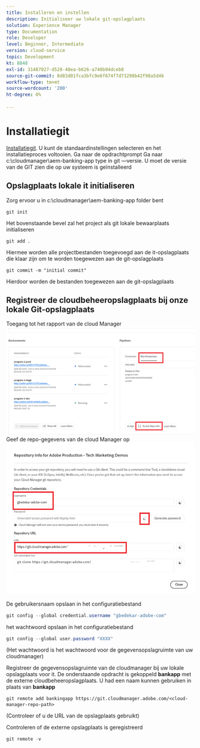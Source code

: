 ```yaml
---
title: Installeren en instellen
description: Initialiseer uw lokale git-opslagplaats
solution: Experience Manager
type: Documentation
role: Developer
level: Beginner, Intermediate
version: cloud-service
topic: Development
kt: 8848
exl-id: 31487027-d528-48ea-b626-a740b94dceb8
source-git-commit: 8d83d01fca3bfc9e6f674f7d73298b42f98a5d46
workflow-type: tm+mt
source-wordcount: '200'
ht-degree: 0%

---
```


# Installatiegit


[Installatiegit](https://git-scm.com/downloads). U kunt de standaardinstellingen selecteren en het installatieproces voltooien.
Ga naar de opdrachtprompt Ga naar c:\cloudmanager\aem-banking-app type in git —versie. U moet de versie van de GIT zien die op uw systeem is geïnstalleerd

## Opslagplaats lokale it initialiseren

Zorg ervoor u in c:\cloudmanager\aem-banking-app folder bent

```
git init
```

Het bovenstaande bevel zal het project als git lokale bewaarplaats initialiseren

```
git add .
```

Hiermee worden alle projectbestanden toegevoegd aan de it-opslagplaats die klaar zijn om te worden toegewezen aan de git-opslagplaats

```
git commit -m "initial commit"
```

Hierdoor worden de bestanden toegewezen aan de git-opslagplaats



## Registreer de cloudbeheeropslagplaats bij onze lokale Git-opslagplaats

Toegang tot het rapport van de cloud Manager
![de rep info openen](assets/cloud-manager-repo.png)
Geef de repo-gegevens van de cloud Manager op
![getCredits](assets/cloud-manager-repo1.png)

De gebruikersnaam opslaan in het configuratiebestand

```java
git config --global credential.username "gbedekar-adobe-com"
```

het wachtwoord opslaan in het configuratiebestand

```java
git config --global user.password "XXXX"
```

(Het wachtwoord is het wachtwoord voor de gegevensopslagruimte van uw cloudmanager)

Registreer de gegevensopslagruimte van de cloudmanager bij uw lokale opslagplaats voor it. De onderstaande opdracht is gekoppeld **bankapp** met de externe cloudbeheeropslagplaats. U had een naam kunnen gebruiken in plaats van **bankapp**


```shell
git remote add bankingapp https://git.cloudmanager.adobe.com/<cloud-manager-repo-path>
```

(Controleer of u de URL van de opslagplaats gebruikt)

Controleren of de externe opslagplaats is geregistreerd

```java
git remote -v
```
